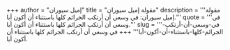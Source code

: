 +++
author = "إميل سيوران"
title = "مقولة إميل سيوران"
description = '''مقولة إميل سيوران: في وسعي أن أرتكب الجرائم كلها باستثناء أن أكون أبا.'''
quote = '''في وسعي أن أرتكب الجرائم كلها باستثناء أن أكون أبا.'''
slug = '''في-وسعي-أن-أرتكب-الجرائم-كلها-باستثناء-أن-أكون-أبا'''
+++
في وسعي أن أرتكب الجرائم كلها باستثناء أن أكون أبا.
